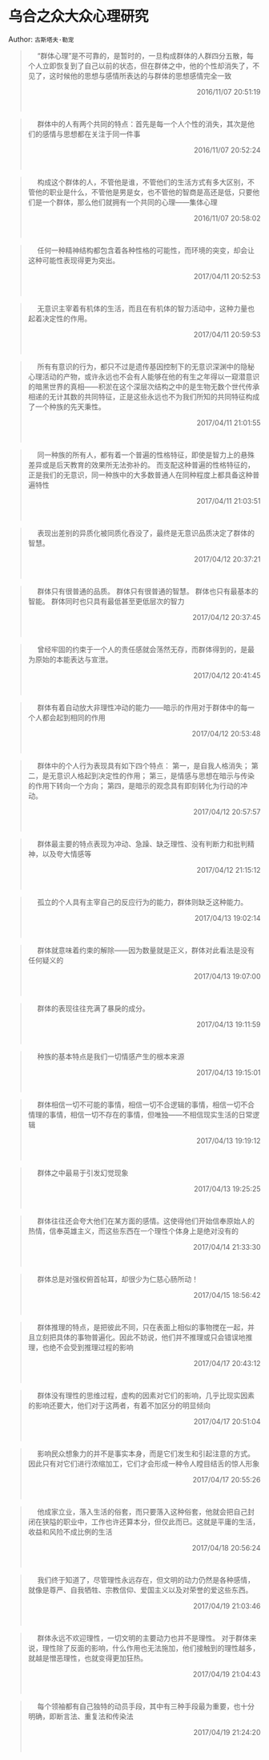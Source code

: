 # 乌合之众大众心理研究 
Author: `古斯塔夫·勒宠` 
> &emsp; 
> “群体心理”是不可靠的，是暂时的，一旦构成群体的人群四分五散，每个人立即恢复到了自己以前的状态，但在群体之中，他的个性却消失了，不见了，这时候他的思想与感情所表达的与群体的思想感情完全一致
> 
> <p align="right"> 2016/11/07 20:51:19 </p>
> &emsp;
> &emsp; 
> 群体中的人有两个共同的特点：首先是每一个人个性的消失，其次是他们的感情与思想都在关注于同一件事
> 
> <p align="right"> 2016/11/07 20:52:24 </p>
> &emsp;
> &emsp; 
> 构成这个群体的人，不管他是谁，不管他们的生活方式有多大区别，不管他的职业是什么，不管他是男是女，也不管他的智商是高还是低，只要他们是一个群体，那么他们就拥有一个共同的心理——集体心理
> 
> <p align="right"> 2016/11/07 20:58:02 </p>
> &emsp;
> &emsp; 
> 任何一种精神结构都包含着各种性格的可能性，而环境的突变，却会让这种可能性表现得更为突出。
> 
> <p align="right"> 2017/04/11 20:52:53 </p>
> &emsp;
> &emsp; 
> 无意识主宰着有机体的生活，而且在有机体的智力活动中，这种力量也起着决定性的作用。
> 
> <p align="right"> 2017/04/11 20:59:53 </p>
> &emsp;
> &emsp; 
> 所有有意识的行为，都只不过是遗传基因控制下的无意识深渊中的隐秘心理活动的产物，或许永远也不会有人能够在他的有生之年得以一窥潜意识的暗黑世界的真相——积淤在这个深层次结构之中的是生物无数个世代传承相递的无计其数的共同特征，正是这些永远也不为我们所知的共同特征构成了一个种族的先天秉性。
> 
> <p align="right"> 2017/04/11 21:01:55 </p>
> &emsp;
> &emsp; 
> 同一种族的所有人，都有着一个普遍的性格特征，即使是智力上的悬殊差异或是后天教育的效果所无法弥补的。 而支配这种普遍的性格特征的，正是我们的无意识，同一种族中的大多数普通人在同种程度上都具备这种普遍特性
> 
> <p align="right"> 2017/04/11 21:03:51 </p>
> &emsp;
> &emsp; 
> 表现出差别的异质化被同质化吞没了，最终是无意识品质决定了群体的智慧。
> 
> <p align="right"> 2017/04/12 20:37:21 </p>
> &emsp;
> &emsp; 
> 群体只有很普通的品质。 群体只有很普通的智慧。 群体也只有最基本的智能。 群体同时也只具有最低甚至更低层次的智力
> 
> <p align="right"> 2017/04/12 20:37:45 </p>
> &emsp;
> &emsp; 
> 曾经牢固的约束于一个人的责任感就会荡然无存，而群体得到的，是最为原始的本能表达与宣泄。
> 
> <p align="right"> 2017/04/12 20:41:45 </p>
> &emsp;
> &emsp; 
> 群体有着自动放大非理性冲动的能力——暗示的作用对于群体中的每一个人都会起到相同的作用
> 
> <p align="right"> 2017/04/12 20:53:48 </p>
> &emsp;
> &emsp; 
> 群体中的个人行为表现具有如下四个特点： 第一，是自我人格消失； 第二，是无意识人格起到决定性的作用； 第三，是情感与思想在暗示与传染的作用下转向一个方向； 第四，是暗示的观念具有即刻转化为行动的冲动。
> 
> <p align="right"> 2017/04/12 20:57:57 </p>
> &emsp;
> &emsp; 
> 群体最主要的特点表现为冲动、急躁、缺乏理性、没有判断力和批判精神，以及夸大情感等
> 
> <p align="right"> 2017/04/12 21:15:12 </p>
> &emsp;
> &emsp; 
> 孤立的个人具有主宰自己的反应行为的能力，群体则缺乏这种能力。
> 
> <p align="right"> 2017/04/13 19:02:14 </p>
> &emsp;
> &emsp; 
> 群体就意味着约束的解除——因为数量就是正义，群体对此看法是没有任何疑义的
> 
> <p align="right"> 2017/04/13 19:07:00 </p>
> &emsp;
> &emsp; 
> 群体的表现往往充满了暴戾的成分。
> 
> <p align="right"> 2017/04/13 19:11:59 </p>
> &emsp;
> &emsp; 
> 种族的基本特点是我们一切情感产生的根本来源
> 
> <p align="right"> 2017/04/13 19:15:01 </p>
> &emsp;
> &emsp; 
> 群体相信一切不可能的事情，相信一切不合逻辑的事情，相信一切不合情理的事情，相信一切不存在的事情，但唯独——不相信现实生活的日常逻辑
> 
> <p align="right"> 2017/04/13 19:19:12 </p>
> &emsp;
> &emsp; 
> 群体之中最易于引发幻觉现象
> 
> <p align="right"> 2017/04/13 19:25:25 </p>
> &emsp;
> &emsp; 
> 群体往往还会夸大他们在某方面的感情。这使得他们开始信奉原始人的热情，信奉英雄主义，而这些东西在一个理性个体身上是绝对没有的
> 
> <p align="right"> 2017/04/14 21:33:30 </p>
> &emsp;
> &emsp; 
> 群体总是对强权俯首帖耳，却很少为仁慈心肠所动！
> 
> <p align="right"> 2017/04/15 18:56:42 </p>
> &emsp;
> &emsp; 
> 群体推理的特点，是把彼此不同，只在表面上相似的事物搅在一起，并且立刻把具体的事物普遍化。因此不妨说，他们并不推理或只会错误地推理，也绝不会受到推理过程的影响
> 
> <p align="right"> 2017/04/17 20:43:12 </p>
> &emsp;
> &emsp; 
> 群体没有理性的思维过程，虚构的因素对它们的影响，几乎比现实因素的影响还要大，他们对于这两者，有着不加区分的明显倾向
> 
> <p align="right"> 2017/04/17 20:51:04 </p>
> &emsp;
> &emsp; 
> 影响民众想象力的并不是事实本身，而是它们发生和引起注意的方式。因此只有对它们进行浓缩加工，它们才会形成一种令人瞠目结舌的惊人形象
> 
> <p align="right"> 2017/04/17 20:55:26 </p>
> &emsp;
> &emsp; 
> 他成家立业，落入生活的俗套，而只要落入这种俗套，他就会把自己封闭在狭隘的职业中，工作也许还算本分，但仅此而已。这就是平庸的生活，收益和风险不成比例的生活
> 
> <p align="right"> 2017/04/18 20:56:24 </p>
> &emsp;
> &emsp; 
> 我们终于知道了，尽管理性永远存在，但文明的动力仍然是各种感情，就像是尊严、自我牺牲、宗教信仰、爱国主义以及对荣誉的爱这些东西。
> 
> <p align="right"> 2017/04/19 21:03:46 </p>
> &emsp;
> &emsp; 
> 群体永远不欢迎理性，一切文明的主要动力也并不是理性。 对于群体来说，理性除了反面的影响，什么作用也无法施加，他们接触到的理性越多，就越是憎恶理性，也就变得更加狂热。
> 
> <p align="right"> 2017/04/19 21:04:43 </p>
> &emsp;
> &emsp; 
> 每个领袖都有自己独特的动员手段，其中有三种手段最为重要，也十分明确，即断言法、重复法和传染法
> 
> <p align="right"> 2017/04/19 21:24:20 </p>
> &emsp;
